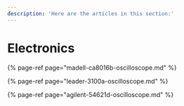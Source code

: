 ```yaml
---
description: 'Here are the articles in this section:'
---
```


# Electronics

{% page-ref page="madell-ca8016b-oscilloscope.md" %}

{% page-ref page="leader-3100a-oscilloscope.md" %}

{% page-ref page="agilent-54621d-oscilloscope.md" %}



